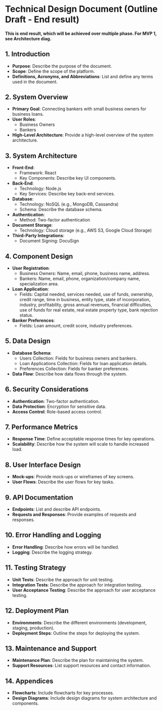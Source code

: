 # Technical Design Document (Outline Draft - End result)
#### This is end result, which will be achieved over multiple phase. For MVP 1, see Architecture diag.
## 1. Introduction
- **Purpose**: Describe the purpose of the document.
- **Scope**: Define the scope of the platform.
- **Definitions, Acronyms, and Abbreviations**: List and define any terms used in the document.
## 2. System Overview
- **Primary Goal**: Connecting bankers with small business owners for business loans.
- **User Roles**:
    - Business Owners
    - Bankers
- **High-Level Architecture**: Provide a high-level overview of the system architecture.
## 3. System Architecture
- **Front-End**:
    - Framework: React
    - Key Components: Describe key UI components.
- **Back-End**:
    - Technology: Node.js
    - Key Services: Describe key back-end services.
- **Database**:
    - Technology: NoSQL (e.g., MongoDB, Cassandra)
    - Schema: Describe the database schema.
- **Authentication**:
    - Method: Two-factor authentication
- **Document Storage**:
    - Technology: Cloud storage (e.g., AWS S3, Google Cloud Storage)
- **Third-Party Integrations**:
    - Document Signing: DocuSign
## 4. Component Design
- **User Registration**:
    - Business Owners: Name, email, phone, business name, address.
    - Bankers: Name, email, phone, organization/company name, specialization area.
- **Loan Application**:
    - Fields: Capital needed, services needed, use of funds, ownership, credit range, time in business, entity type, state of incorporation, industry, profitability, gross annual revenues, financial difficulties, use of funds for real estate, real estate property type, bank rejection status.
- **Banker Preferences**:
    - Fields: Loan amount, credit score, industry preferences.
## 5. Data Design
- **Database Schema**:
    - Users Collection: Fields for business owners and bankers.
    - Loan Applications Collection: Fields for loan application details.
    - Preferences Collection: Fields for banker preferences.
- **Data Flow**: Describe how data flows through the system.
## 6. Security Considerations
- **Authentication**: Two-factor authentication.
- **Data Protection**: Encryption for sensitive data.
- **Access Control**: Role-based access control.
## 7. Performance Metrics
- **Response Time**: Define acceptable response times for key operations.
- **Scalability**: Describe how the system will scale to handle increased load.
## 8. User Interface Design
- **Mock-ups**: Provide mock-ups or wireframes of key screens.
- **User Flows**: Describe the user flows for key tasks.
## 9. API Documentation
- **Endpoints**: List and describe API endpoints.
- **Requests and Responses**: Provide examples of requests and responses.
## 10. Error Handling and Logging
- **Error Handling**: Describe how errors will be handled.
- **Logging**: Describe the logging strategy.
## 11. Testing Strategy
- **Unit Tests**: Describe the approach for unit testing.
- **Integration Tests**: Describe the approach for integration testing.
- **User Acceptance Testing**: Describe the approach for user acceptance testing.
## 12. Deployment Plan
- **Environments**: Describe the different environments (development, staging, production).
- **Deployment Steps**: Outline the steps for deploying the system.
## 13. Maintenance and Support
- **Maintenance Plan**: Describe the plan for maintaining the system.
- **Support Resources**: List support resources and contact information.
## 14. Appendices
- **Flowcharts**: Include flowcharts for key processes.
- **Design Diagrams**: Include design diagrams for system architecture and components.
